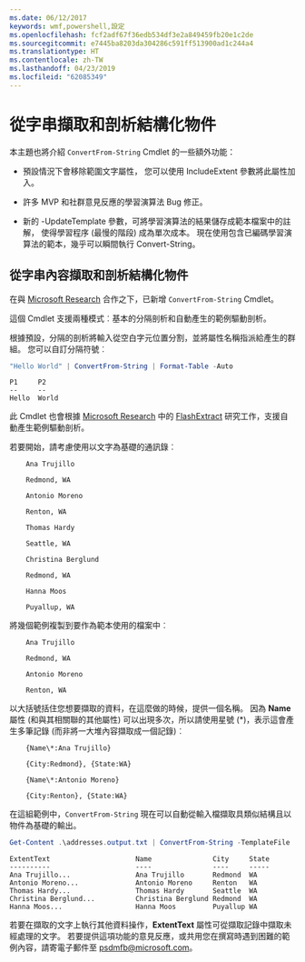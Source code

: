 ```yaml
---
ms.date: 06/12/2017
keywords: wmf,powershell,設定
ms.openlocfilehash: fcf2adf67f36edb534df3e2a849459fb20e1c2de
ms.sourcegitcommit: e7445ba8203da304286c591ff513900ad1c244a4
ms.translationtype: HT
ms.contentlocale: zh-TW
ms.lasthandoff: 04/23/2019
ms.locfileid: "62085349"
---
```

# <a name="extract-and-parse-structured-objects-out-of-string"></a>從字串擷取和剖析結構化物件

本主題也將介紹 `ConvertFrom-String` Cmdlet 的一些額外功能：

- 預設情況下會移除範圍文字屬性， 您可以使用 IncludeExtent 參數將此屬性加入。

- 許多 MVP 和社群意見反應的學習演算法 Bug 修正。

- 新的 -UpdateTemplate 參數，可將學習演算法的結果儲存成範本檔案中的註解， 使得學習程序 (最慢的階段) 成為單次成本。 現在使用包含已編碼學習演算法的範本，幾乎可以瞬間執行 Convert-String。

## <a name="extract-and-parse-structured-objects-out-of-string-content"></a>從字串內容擷取和剖析結構化物件

在與 [Microsoft Research](https://www.microsoft.com/en-us/research/?from=http%3A%2F%2Fresearch.microsoft.com%2F) 合作之下，已新增 `ConvertFrom-String` Cmdlet。

這個 Cmdlet 支援兩種模式︰基本的分隔剖析和自動產生的範例驅動剖析。

根據預設，分隔的剖析將輸入從空白字元位置分割，並將屬性名稱指派給產生的群組。 您可以自訂分隔符號︰

```powershell
"Hello World" | ConvertFrom-String | Format-Table -Auto
```

```output
P1     P2
--     --
Hello  World
```

此 Cmdlet 也會根據 [Microsoft Research](https://www.microsoft.com/en-us/research/?from=http%3A%2F%2Fresearch.microsoft.com%2F) 中的 [FlashExtract](https://www.microsoft.com/en-us/research/publication/flashextract-framework-data-extraction-examples/?from=http%3A%2F%2Fresearch.microsoft.com%2Fen-us%2Fum%2Fpeople%2Fsumitg%2Fflashextract.html) 研究工作，支援自動產生範例驅動剖析。

若要開始，請考慮使用以文字為基礎的通訊錄︰

```
    Ana Trujillo

    Redmond, WA

    Antonio Moreno

    Renton, WA

    Thomas Hardy

    Seattle, WA

    Christina Berglund

    Redmond, WA

    Hanna Moos

    Puyallup, WA
```

將幾個範例複製到要作為範本使用的檔案中︰

```
    Ana Trujillo

    Redmond, WA

    Antonio Moreno

    Renton, WA
```

以大括號括住您想要擷取的資料，在這麼做的時候，提供一個名稱。 因為 **Name** 屬性 (和與其相關聯的其他屬性) 可以出現多次，所以請使用星號 (\*)，表示這會產生多筆記錄 (而非將一大堆內容擷取成一個記錄)︰

```
    {Name\*:Ana Trujillo}

    {City:Redmond}, {State:WA}

    {Name\*:Antonio Moreno}

    {City:Renton}, {State:WA}
```

在這組範例中，`ConvertFrom-String` 現在可以自動從輸入檔擷取具類似結構且以物件為基礎的輸出。

```powershell
Get-Content .\addresses.output.txt | ConvertFrom-String -TemplateFile .\addresses.template.txt | Format-Table -Auto
```

```output
ExtentText                     Name               City     State
----------                     ----               ----     -----
Ana Trujillo...                Ana Trujillo       Redmond  WA
Antonio Moreno...              Antonio Moreno     Renton   WA
Thomas Hardy...                Thomas Hardy       Seattle  WA
Christina Berglund...          Christina Berglund Redmond  WA
Hanna Moos...                  Hanna Moos         Puyallup WA
```

若要在擷取的文字上執行其他資料操作，**ExtentText** 屬性可從擷取記錄中擷取未經處理的文字。 若要提供這項功能的意見反應，或共用您在撰寫時遇到困難的範例內容，請寄電子郵件至 <psdmfb@microsoft.com>。